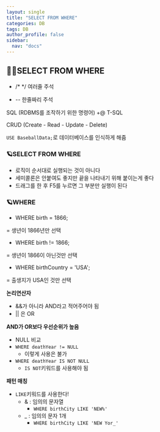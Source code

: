 ```yaml
---
layout: single
title: "SELECT FROM WHERE"
categories: DB
tags: DB
author_profile: false
sidebar:
  nav: "docs"
---
```



## 🙇‍♀️SELECT FROM WHERE


- /* */ 여러줄 주석

- -- 한줄짜리 주석


SQL (RDBMS를 조작하기 위한 명령어)
+@ T-SQL


CRUD (Create - Read - Update - Delete)


`USE BaseballData;`로 데이터베이스를 인식하게 해줌

### 🪐SELECT FROM WHERE

* 로직이 순서대로 실행되는 것이 아니다
* 세미콜론은 안붙여도 좋지만 끝을 나타내기 위해 붙이는게 좋다
* 드래그를 한 후 F5를 누르면 그 부분만 실행이 된다



### 🪐WHERE

* WHERE birth = 1866;

= 생년이 1866년만 선택


* WHERE birth != 1866;

= 생년이 1866이 아닌것만 선택


* WHERE birthCountry = 'USA';

= 출생지가 USA인 것만 선택



**논리연산자**
* &&가 아니라 AND라고 적어주어야 됨
* || 은 OR

**AND가 OR보다 우선순위가 높음**

* NULL 비교
* `WHERE deathYear != NULL`
  * 이렇게 사용은 불가
* `WHERE deathYear IS NOT NULL`
  * `IS NOT`키워드를 사용해야 됨



**패턴 매칭**
* `LIKE`키워드를 사용한다!
  * & : 임의의 문자열
    * `WHERE birthCity LIKE 'NEW%'`
  * _ : 임의의 문자 1개
    * `WHERE birthCity LIKE 'NEW Yor_'`
